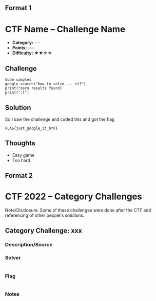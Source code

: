 ## Format 1

# CTF Name – Challenge Name

- **Category:** ---
- **Points:** ---
- **Difficulty:** ★★☆☆

## Challenge

```
Code samples
google.search("how to solve --- ctf")
print("zero results found)
print(":(")
```

## Solution

So I saw the challenge and coded this and got the flag

```
FLAG{just_google_it_br0}
```

## Thoughts

- Easy game
- Too hard

## Format 2

# CTF 2022 – Category Challenges

Note/Disclosure: Some of these challenges were done after the CTF and referencing of other people's solutions.

## Category Challenge: xxx

### Description/Source

### Solver

```python

```

### Flag

```

```

### Notes
